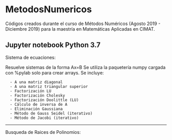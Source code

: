 # MetodosNumericos
Códigos creados durante el curso de Métodos Numéricos  (Agosto 2019 - Diciembre 2019) para la maestría en Matemáticas Aplicadas en CIMAT.

Jupyter notebook Python 3.7
-------------------------------------------------------------------------------


Sistema de ecuaciones:


  Resuelve sistemas de la forma Ax=B
  Se utiliza la paquetería numpy cargada con %pylab solo para crear arrays.
  Se incluye:
  
  
      - A una matriz diagonal
      - A una matriz triangular superior
      - Factorización LU
      - Factorización Cholesky
      - Factorización Doolittle (LU)
      - Cálculo de inversa de A
      - Eliminación Gaussiana
      - Método de Gauss Seidel (iterativo)
      - Método de Jacobi (iterativo)


-------------------------------------------------------------------------------    
Busqueda de Raices de Polinomios:
